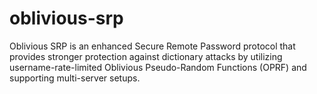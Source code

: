 # oblivious-srp
Oblivious SRP is an enhanced Secure Remote Password protocol that provides stronger protection against dictionary attacks by utilizing username-rate-limited Oblivious Pseudo-Random Functions (OPRF) and supporting multi-server setups.
